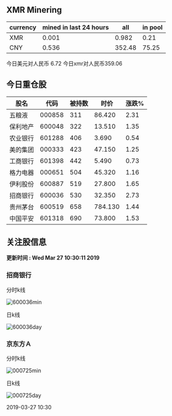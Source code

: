 ## XMR Minering

|currency|mined in last 24 hours|all|in pool|
|---|---|---|---|
|XMR|0.001|0.982|0.21|
|CNY|0.536|352.48|75.25|

今日美元对人民币 6.72	今日xmr对人民币359.06


## 今日重仓股 

|股名|代码|被持数|时价|涨跌%|
|---|---|---|---|---|
|五粮液|000858|311|86.420|2.31|
|保利地产|600048|322|13.510|1.35|
|农业银行|601288|406|3.690|0.54|
|美的集团|000333|423|47.150|1.25|
|工商银行|601398|442|5.490|0.73|
|格力电器|000651|504|45.320|1.16|
|伊利股份|600887|519|27.800|1.65|
|招商银行|600036|530|32.350|2.73|
|贵州茅台|600519|658|784.130|1.44|
|中国平安|601318|690|73.800|1.53|

## 关注股信息
**更新时间 : Wed Mar 27 10:30:11 2019**
### 招商银行 
分时k线

![600036min](http://image.sinajs.cn/newchart/min/n/sh600036.gif)

日k线

![600036day](http://image.sinajs.cn/newchart/daily/n/sh600036.gif)

### 京东方Ａ 
分时k线

![000725min](http://image.sinajs.cn/newchart/min/n/sz000725.gif)

日k线

![000725day](http://image.sinajs.cn/newchart/daily/n/sz000725.gif)

2019-03-27 10:30